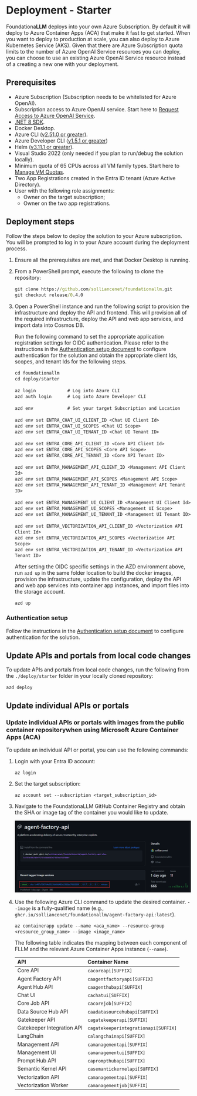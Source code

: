 # Deployment - Starter

Foundationa**LLM** deploys into your own Azure Subscription. By default it will deploy to Azure Container Apps (ACA) that make it fast to get started. When you want to deploy to production at scale, you can also deploy to Azure Kubernetes Service (AKS). Given that there are Azure Subscription quota limits to the number of Azure OpenAI Service resources you can deploy, you can choose to use an existing Azure OpenAI Service resource instead of a creating a new one with your deployment.

## Prerequisites

- Azure Subscription (Subscription needs to be whitelisted for Azure OpenAI).
- Subscription access to Azure OpenAI service. Start here to [Request Access to Azure OpenAI Service](https://customervoice.microsoft.com/Pages/ResponsePage.aspx?id=v4j5cvGGr0GRqy180BHbR7en2Ais5pxKtso_Pz4b1_xUNTZBNzRKNlVQSFhZMU9aV09EVzYxWFdORCQlQCN0PWcu).
- [.NET 8 SDK](https://dotnet.microsoft.com/download/dotnet/8.0).
- Docker Desktop.
- Azure CLI ([v2.51.0 or greater](https://docs.microsoft.com/cli/azure/install-azure-cli)).
- Azure Developer CLI ([v1.5.1 or greater](https://learn.microsoft.com/en-us/azure/developer/azure-developer-cli/install-azd))
- Helm ([v3.11.1 or greater](https://helm.sh/docs/intro/install/)).
- Visual Studio 2022 (only needed if you plan to run/debug the solution locally).
- Minimum quota of 65 CPUs across all VM family types. Start here to [Manage VM Quotas](https://learn.microsoft.com/azure/quotas/per-vm-quota-requests).
- Two App Registrations created in the Entra ID tenant (Azure Active Directory).
- User with the following role assignments:
    - Owner on the target subscription;
    - Owner on the two app registrations.

## Deployment steps

Follow the steps below to deploy the solution to your Azure subscription. You will be prompted to log in to your Azure account during the deployment process.

1. Ensure all the prerequisites are met, and that Docker Desktop is running.  

1. From a PowerShell prompt, execute the following to clone the repository:

    ```cmd
    git clone https://github.com/solliancenet/foundationallm.git
    git checkout release/0.4.0
    ```

1. Open a PowerShell instance and run the following script to provision the infrastructure and deploy the API and frontend. This will provision all of the required infrastructure, deploy the API and web app services, and import data into Cosmos DB.

    Run the following command to set the appropriate application registration settings for OIDC authentication. Please refer to the instructions in the [Authentication setup document](authentication/index.md) to configure authentication for the solution and obtain the appropriate client Ids, scopes, and tenant Ids for the following steps.

    ```pwsh
    cd foundationallm
    cd deploy/starter

    az login            # Log into Azure CLI
    azd auth login      # Log into Azure Developer CLI

    azd env             # Set your target Subscription and Location

    azd env set ENTRA_CHAT_UI_CLIENT_ID <Chat UI Client Id>
    azd env set ENTRA_CHAT_UI_SCOPES <Chat UI Scope>
    azd env set ENTRA_CHAT_UI_TENANT_ID <Chat UI Tenant ID>

    azd env set ENTRA_CORE_API_CLIENT_ID <Core API Client Id>
    azd env set ENTRA_CORE_API_SCOPES <Core API Scope>
    azd env set ENTRA_CORE_API_TENANT_ID <Core API Tenant ID>

    azd env set ENTRA_MANAGEMENT_API_CLIENT_ID <Management API Client Id>
    azd env set ENTRA_MANAGEMENT_API_SCOPES <Management API Scope>
    azd env set ENTRA_MANAGEMENT_API_TENANT_ID <Management API Tenant ID>

    azd env set ENTRA_MANAGEMENT_UI_CLIENT_ID <Management UI Client Id>
    azd env set ENTRA_MANAGEMENT_UI_SCOPES <Management UI Scope>
    azd env set ENTRA_MANAGEMENT_UI_TENANT_ID <Management UI Tenant ID>

    azd env set ENTRA_VECTORIZATION_API_CLIENT_ID <Vectorization API Client Id>
    azd env set ENTRA_VECTORIZATION_API_SCOPES <Vectorization API Scope>
    azd env set ENTRA_VECTORIZATION_API_TENANT_ID <Vectorization API Tenant ID>
    ```

    After setting the OIDC specific settings in the AZD environment above, run `azd up` in the same folder location to build the docker images, provision the infrastructure, update the configuration, deploy the API and web app services into container app instances, and import files into the storage account.

    ```pwsh
    azd up
    ```

### Authentication setup

Follow the instructions in the [Authentication setup document](authentication/index.md) to configure authentication for the solution.

## Update APIs and portals from local code changes

To update APIs and portals from local code changes, run the following from the `./deploy/starter` folder in your locally cloned repository:

```pwsh
azd deploy
```

## Update individual APIs or portals

### Update individual APIs or portals with images from the public container repositorywhen using Microsoft Azure Container Apps (ACA)

To update an individual API or portal, you can use the following commands:

1. Login with your Entra ID account:
   
    ```pwsh
    az login
    ```
2. Set the target subscription:
   
    ```pwsh
    az account set --subscription <target_subscription_id>
    ```

3. Navigate to the FoundationaLLM GitHub Container Registry and obtain the SHA or image tag of the container you would like to update.

    ![Latest release of the image on the GitHub Container Registry.](./media/latest-image-release.png "Verifying Latest Image Release")

4. Use the following Azure CLI command to update the desired container. `--image` is a fully-qualified name (e.g., `ghcr.io/solliancenet/foundationallm/agent-factory-api:latest`).

    ```pwsh
    az containerapp update --name <aca_name> --resource-group <resource_group_name> --image <image_name>
    ```

    The following table indicates the mapping between each component of FLLM and the relevant Azure Container Apps instance (`--name`).

    | API | Container Name |
    | --- | -------------- |
    | Core API | `cacoreapi[SUFFIX]` |
    | Agent Factory API | `caagentfactoryapi[SUFFIX]` |
    | Agent Hub API | `caagenthubapi[SUFFIX]` |
    | Chat UI | `cachatui[SUFFIX]` |
    | Core Job API | `cacorejob[SUFFIX]` |
    | Data Source Hub API | `caadatasourcehubapi[SUFFIX]` |
    | Gatekeeper API | `cagatekeeperapi[SUFFIX]` |
    | Gatekeeper Integration API | `cagatekeeperintegrationapi[SUFFIX]` |
    | LangChain | `calangchainapi[SUFFIX]` |
    | Management API | `camanagementapi[SUFFIX]` |
    | Management UI | `camanagementui[SUFFIX]` |
    | Prompt Hub API | `caprompthubapi[SUFFIX]` |
    | Semantic Kernel API | `casemantickernelapi[SUFFIX]` |
    | Vectorization API | `camanagementapi[SUFFIX]` |
    | Vectorization Worker | `camanagementjob[SUFFIX]` |

